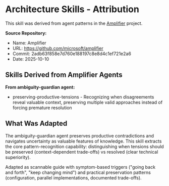 # Architecture Skills - Attribution

This skill was derived from agent patterns in the [Amplifier](https://github.com/microsoft/amplifier) project.

**Source Repository:**

- Name: Amplifier
- URL: https://github.com/microsoft/amplifier
- Commit: 2adb63f858e7d760e188197c8e8d4c1ef721e2a6
- Date: 2025-10-10

## Skills Derived from Amplifier Agents

**From ambiguity-guardian agent:**

- preserving-productive-tensions - Recognizing when disagreements reveal valuable context, preserving multiple valid approaches instead of forcing premature resolution

## What Was Adapted

The ambiguity-guardian agent preserves productive contradictions and navigates uncertainty as valuable features of knowledge. This skill extracts the core pattern-recognition capability: distinguishing when tensions should be preserved (context-dependent trade-offs) vs resolved (clear technical superiority).

Adapted as scannable guide with symptom-based triggers ("going back and forth", "keep changing mind") and practical preservation patterns (configuration, parallel implementations, documented trade-offs).
